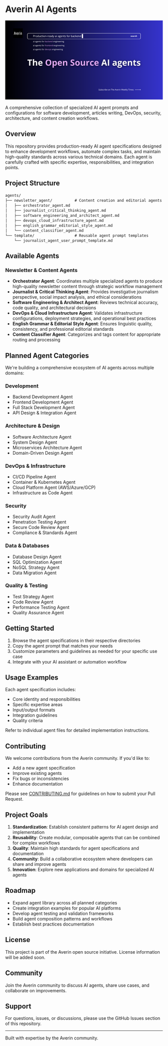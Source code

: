 # Averin AI Agents

![Averin](./assets/averin.png)

A comprehensive collection of specialized AI agent prompts and configurations for software development, articles writing, DevOps, security, architecture, and content creation workflows.

## Overview

This repository provides production-ready AI agent specifications designed to enhance development workflows, automate complex tasks, and maintain high-quality standards across various technical domains. Each agent is carefully crafted with specific expertise, responsibilities, and integration points.

## Project Structure

```
agents/
├── newsletter_agent/          # Content creation and editorial agents
│   ├── orchestrator_agent.md
│   ├── journalist_critical_thinking_agent.md
│   ├── software_engineering_and_architect_agent.md
│   ├── devops_cloud_infrastructure_agent.md
│   ├── english_grammar_editorial_style_agent.md
│   └── content_classifier_agent.md
└── template/                  # Reusable agent prompt templates
    └── journalist_agent_user_prompt_template.md
```

## Available Agents

### Newsletter & Content Agents

- **Orchestrator Agent**: Coordinates multiple specialized agents to produce high-quality newsletter content through strategic workflow management
- **Journalist & Critical Thinking Agent**: Provides investigative journalism perspective, social impact analysis, and ethical considerations
- **Software Engineering & Architect Agent**: Reviews technical accuracy, code quality, and architectural decisions
- **DevOps & Cloud Infrastructure Agent**: Validates infrastructure configurations, deployment strategies, and operational best practices
- **English Grammar & Editorial Style Agent**: Ensures linguistic quality, consistency, and professional editorial standards
- **Content Classifier Agent**: Categorizes and tags content for appropriate routing and processing

## Planned Agent Categories

We're building a comprehensive ecosystem of AI agents across multiple domains:

### Development
- Backend Development Agent
- Frontend Development Agent
- Full Stack Development Agent
- API Design & Integration Agent

### Architecture & Design
- Software Architecture Agent
- System Design Agent
- Microservices Architecture Agent
- Domain-Driven Design Agent

### DevOps & Infrastructure
- CI/CD Pipeline Agent
- Container & Kubernetes Agent
- Cloud Platform Agent (AWS/Azure/GCP)
- Infrastructure as Code Agent

### Security
- Security Audit Agent
- Penetration Testing Agent
- Secure Code Review Agent
- Compliance & Standards Agent

### Data & Databases
- Database Design Agent
- SQL Optimization Agent
- NoSQL Strategy Agent
- Data Migration Agent

### Quality & Testing
- Test Strategy Agent
- Code Review Agent
- Performance Testing Agent
- Quality Assurance Agent

## Getting Started

1. Browse the agent specifications in their respective directories
2. Copy the agent prompt that matches your needs
3. Customize parameters and guidelines as needed for your specific use case
4. Integrate with your AI assistant or automation workflow

## Usage Examples

Each agent specification includes:
- Core identity and responsibilities
- Specific expertise areas
- Input/output formats
- Integration guidelines
- Quality criteria

Refer to individual agent files for detailed implementation instructions.

## Contributing

We welcome contributions from the Averin community. If you'd like to:
- Add a new agent specification
- Improve existing agents
- Fix bugs or inconsistencies
- Enhance documentation

Please see [CONTRIBUTING.md](CONTRIBUTING.md) for guidelines on how to submit your Pull Request.

## Project Goals

1. **Standardization**: Establish consistent patterns for AI agent design and implementation
2. **Reusability**: Create modular, composable agents that can be combined for complex workflows
3. **Quality**: Maintain high standards for agent specifications and documentation
4. **Community**: Build a collaborative ecosystem where developers can share and improve agents
5. **Innovation**: Explore new applications and domains for specialized AI agents

## Roadmap

- Expand agent library across all planned categories
- Create integration examples for popular AI platforms
- Develop agent testing and validation frameworks
- Build agent composition patterns and workflows
- Establish best practices documentation

## License

This project is part of the Averin open source initiative. License information will be added soon.

## Community

Join the Averin community to discuss AI agents, share use cases, and collaborate on improvements.

## Support

For questions, issues, or discussions, please use the GitHub Issues section of this repository.

---

Built with expertise by the Averin community.

